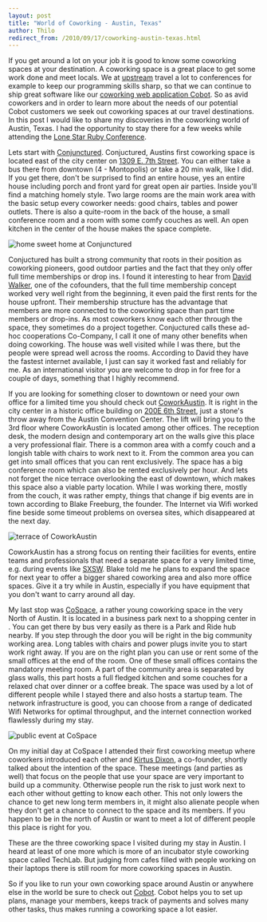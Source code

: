 ```yaml
---
layout: post
title: "World of Coworking - Austin, Texas"
author: Thilo
redirect_from: /2010/09/17/coworking-austin-texas.html
---
```


If you get around a lot on your job it is good to know some coworking spaces at your destination. A coworking space is a great place to get some work done and meet locals. We at [upstream](http://upstre.am/) travel a lot to conferences for example to keep our programming skills sharp, so that we can continue to ship great software like our [coworking web application Cobot](https://cobot.me/). So as avid coworkers and in order to learn more about the needs of our potential Cobot customers we seek out coworking spaces at our travel destinations. In this post I would like to share my discoveries in the coworking world of Austin, Texas. I had the opportunity to stay there for a few weeks while attending the [Lone Star Ruby Conference](http://lonestarrubyconf.com/).

Lets start with [Conjunctured](http://conjunctured.com/). Conjuctured, Austins first coworking space is located east of the city center on [1309 E. 7th Street](http://maps.google.com/maps?hl=en&client=firefox-a&rls=org.mozilla:en-US:official&hs=sU3&q=conjunctured&um=1&ie=UTF-8&sa=N&tab=wl). You can either take a bus there from downtown (4 - Montopolis) or take a 20 min walk, like I did. If you get there, don't be surprised to find an entire house, yes an entire house including porch and front yard for great open air parties. Inside you'll find a matching homely style. Two large rooms are the main work area with the basic setup every coworker needs: good chairs, tables and power outlets. There is also a quite-room in the back of the house, a small conference room and a room with some comfy couches as well. An open kitchen in the center of the house makes the space complete.

![home sweet home at Conjunctured](http://farm5.static.flickr.com/4077/4757027904_ec04c5129c.jpg)

Conjuctured has built a strong community that roots in their position as coworking pioneers, good outdoor parties and the fact that they only offer full time memberships or drop ins. I found it interesting to hear from [David Walker](http://twitter.com/davidhwalker), one of the cofounders, that the full time membership concept worked very well right from the beginning, it even paid the first rents for the house upfront. Their membership structure has the advantage that members are more connected to the coworking space than part time members or drop-ins. As most coworkers know each other through the space, they sometimes do a project together. Conjuctured calls these ad-hoc cooperations Co-Company, I call it one of many other benefits when doing coworking. The house was well visited while I was there, but the people were spread well across the rooms. According to David they have the fastest internet available, I just can say it worked fast and reliably for me. As an international visitor you are welcome to drop in for free for a couple of days, something that I highly recommend.

If you are looking for something closer to downtown or need your own office for a limited time you should check out [CoworkAustin](http://www.coworkaustin.com). It is right in the city center in a historic office building on [200E 6th Street](http://maps.google.com/maps?f=q&source=s_q&hl=en&geocode=&q=200+E+6th+Street+Austin+TX+78701&sll=37.0625,-95.677068&sspn=31.509065,86.572266&ie=UTF8&hq=&hnear=200+E+6th+St,+Austin,+Travis,+Texas+78701&ll=30.267861,-97.741005&spn=0.002094,0.005284&t=h&z=18), just a stone's throw away from the Austin Convention Center. The lift will bring you to the 3rd floor where CoworkAustin is located among other offices. The reception desk, the modern design and contemporary art on the walls give this place a very professional flair. There is a common area with a comfy couch and a longish table with chairs to work next to it. From the common area you can get into small offices that you can rent exclusively. The space has a big conference room which can also be rented exclusively per hour. And lets not forget the nice terrace overlooking the east of downtown, which makes this space also a viable party location. While I was working there, mostly from the couch, it was rather empty, things that change if big events are in town according to Blake Freeburg, the founder. The Internet via Wifi worked fine beside some timeout problems on oversea sites, which disappeared at the next day.

![terrace of CoworkAustin](http://www.coworkaustin.com/images/coworkAustin-deck.JPG)


CoworkAustin has a strong focus on renting their facilities for events, entire teams and professionals that need a separate space for a very limited time, e.g. during events like [SXSW](http://sxsw.com/). Blake told me he plans to expand the space for next year to offer a bigger shared coworking area and also more office spaces. Give it a try while in Austin, especially if you have equipment that you don't want to carry around all day.

My last stop was [CoSpace](http://cospaceatx.com/), a rather young coworking space in the very North of Austin. It is located in a business park next to a shopping center in . You can get there by bus very easily as there is a Park and Ride hub nearby. If you step through the door you will be right in the big community working area. Long tables with chairs and power plugs invite you  to start work right away. If you are on the right plan you can use or rent some of the small offices at the end of the room. One of these small offices contains the mandatory meeting room. A part of the community area is separated by glass walls, this part hosts a full fledged kitchen and some couches for a relaxed chat over dinner or a coffee break. The space was used by a lot of different people while I stayed there and also hosts a startup team. The network infrastructure is good, you can choose from a range of dedicated Wifi Networks for optimal throughput, and the internet connection worked flawlessly during my stay.

![public event at CoSpace](http://www.cospaceatx.com/dev/wp-content/uploads/2010/04/4482017141_f4e658721e.jpg)

On my initial day at CoSpace I attended their first coworking meetup where coworkers introduced each other and [Kirtus Dixon](http://twitter.com/kirtusdixon), a co-founder, shortly talked about the intention of the space. These meetings (and parties as well) that focus on the people that use your space are very important to build up a community. Otherwise people run the risk to just work next to each other without getting to know each other. This not only lowers the chance to get new long term members in, it might also alienate people when they don't get a chance to connect to the space and its members. If you happen to be in the north of Austin or want to meet a lot of different people this place is right for you.

These are the three coworking space I visited during my stay in Austin. I heard at least of one more which is more of an incubator style coworking space called TechLab. But judging from cafes filled with people working on their laptops there is still room for more coworking spaces in Austin.

So if you like to run your own coworking space around Austin or anywhere else in the world be sure to check out [Cobot](https://cobot.me). Cobot helps you to set up plans, manage your members, keeps track of payments and solves many other tasks, thus makes running a coworking space a lot easier.
